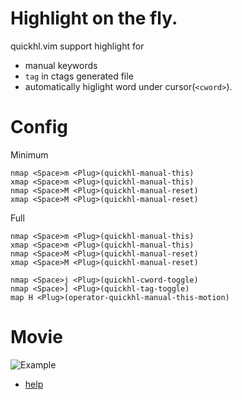 # Highlight on the fly.
quickhl.vim support highlight for
* manual keywords
* `tag` in ctags generated file
* automatically higlight word under cursor(`<cword>`).

# Config
Minimum
```Vim
nmap <Space>m <Plug>(quickhl-manual-this)
xmap <Space>m <Plug>(quickhl-manual-this)
nmap <Space>M <Plug>(quickhl-manual-reset)
xmap <Space>M <Plug>(quickhl-manual-reset)
```

Full
```Vim
nmap <Space>m <Plug>(quickhl-manual-this)
xmap <Space>m <Plug>(quickhl-manual-this)
nmap <Space>M <Plug>(quickhl-manual-reset)
xmap <Space>M <Plug>(quickhl-manual-reset)

nmap <Space>j <Plug>(quickhl-cword-toggle)
nmap <Space>] <Plug>(quickhl-tag-toggle)
map H <Plug>(operator-quickhl-manual-this-motion)
```
  
# Movie
![Example](https://github.com/t9md/t9md/blob/master/img/vim-quickhl_anime.gif?raw=true)
* [help](https://github.com/t9md/vim-quickhl/blob/master/doc/quickhl.txt)
